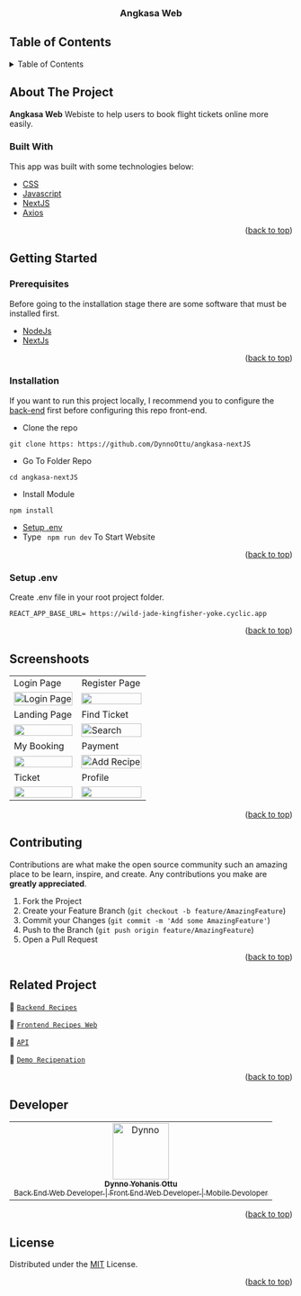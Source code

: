 <div id="top"></div>

<!-- PROJECT LOGO -->
<br />
<div align="center">

  <h3 align="center">Angkasa Web</h3>
</div>

<!-- TABLE OF CONTENTS -->

## Table of Contents

<details>
  <summary>Table of Contents</summary>
  <ol>
    <li>
      <a href="#about-the-project">About The Project</a>
      <ul>
        <li><a href="#built-with">Built With</a></li>
      </ul>
    </li>
    <li>
      <a href="#getting-started">Getting Started</a>
      <ul>
        <li><a href="#prerequisites">Prerequisites</a></li>
        <li><a href="#installation">Installation</a></li>
        <li><a href="#setup-env-example">Setup .env example</a></li>
      </ul>
    </li>
    <li><a href="#screenshoots">Screenshots</a></li>
    <li><a href="#contributing">Contributing</a></li>
    <li><a href="#related-project">Related Project</a></li>
    <li><a href="#our-team">Contact</a></li>
    <li><a href="#license">License</a></li>
  </ol>
</details>

<!-- ABOUT THE PROJECT -->

## About The Project

**Angkasa Web** Webiste to help users to book flight tickets online more easily.
### Built With

This app was built with some technologies below:

- [CSS](https://developer.mozilla.org/en-US/docs/Web/CSS)
- [Javascript](https://www.javascript.com/)
- [NextJS](https://nextjs.org/)
- [Axios](https://axios-http.com/)

<p align="right">(<a href="#top">back to top</a>)</p>

<!-- GETTING STARTED -->

## Getting Started

### Prerequisites

Before going to the installation stage there are some software that must be installed first.

- [NodeJs](https://nodejs.org/en/download/)
- [NextJs](https://nextjs.org/docs)

<p align="right">(<a href="#top">back to top</a>)</p>

### Installation

If you want to run this project locally, I recommend you to configure the [back-end](https://github.com/DynnoOttu/Angkasa_Backend) first before configuring this repo front-end.

- Clone the repo

```
git clone https: https://github.com/DynnoOttu/angkasa-nextJS
```

- Go To Folder Repo

```
cd angkasa-nextJS
```

- Install Module

```
npm install
```

- <a href="#setup-env">Setup .env</a>
- Type ` npm run dev` To Start Website

<p align="right">(<a href="#top">back to top</a>)</p>

### Setup .env

Create .env file in your root project folder.

```
REACT_APP_BASE_URL= https://wild-jade-kingfisher-yoke.cyclic.app
```

<p align="right">(<a href="#top">back to top</a>)</p>

## Screenshoots

<p align="center" display=flex>
   
<table>
    <tr>
    <td>Login Page</td>
    <td>Register Page</td>
  </tr>
  <tr>
    <td><image src="https://res.cloudinary.com/dzs9aijqab/image/upload/v1687805671/screanshoot%20angkasa/3_mixmzq.png" alt="Login Page" width=100%></td>
    <td><image src="https://res.cloudinary.com/dzs9aijqab/image/upload/v1687805671/screanshoot%20angkasa/2_oyixz7.png" width=100%/></td>
  </tr>
  

  <tr>
       <tr>
    <td>Landing Page</td>
    <td>Find Ticket</td>
  </tr>
    <td><image src="https://res.cloudinary.com/dzs9aijqab/image/upload/v1687805676/screanshoot%20angkasa/1_qx5ixi.png" width=100%></td>
    <td><image src="https://res.cloudinary.com/dzs9aijqab/image/upload/v1687805671/screanshoot%20angkasa/4_hcfrhc.png" alt="Search" width=100%/></td>
  </tr>

  <tr>
   <tr>
    <td>My Booking</td>
    <td>Payment</td>
  </tr>
    <td><image src="https://res.cloudinary.com/dzs9aijqab/image/upload/v1688444911/angkasa/screencapture-angkasa-next-js-vercel-app-mybooking-mybooking-2023-07-04-12_26_34_cpv1vc.png" width=100%></td>
    <td><image src="https://res.cloudinary.com/dzs9aijqab/image/upload/v1687805672/screanshoot%20angkasa/9_epcvwr.png" alt="Add Recipe" width=100%/></td>
  </tr>


  <tr>
     <tr>
    <td>Ticket</td>
    <td>Profile</td>
  </tr>
    <td><image src="https://res.cloudinary.com/dzs9aijqab/image/upload/v1687805671/screanshoot%20angkasa/7_l8omxe.png" width=100%></td>
      <td><image src="https://res.cloudinary.com/dzs9aijqab/image/upload/v1688444910/angkasa/screencapture-angkasa-next-js-vercel-app-profile-myprofile-2023-07-04-12_26_46_xnohqu.png" width=100%></td>
  </tr>

</table>
      
</p>
<p align="right">(<a href="#top">back to top</a>)</p>

## Contributing

Contributions are what make the open source community such an amazing place to be learn, inspire, and create. Any contributions you make are **greatly appreciated**.

1. Fork the Project
2. Create your Feature Branch (`git checkout -b feature/AmazingFeature`)
3. Commit your Changes (`git commit -m 'Add some AmazingFeature'`)
4. Push to the Branch (`git push origin feature/AmazingFeature`)
5. Open a Pull Request

<p align="right">(<a href="#top">back to top</a>)</p>

## Related Project

:rocket: [`Backend Recipes`](https://github.com/DynnoOttu/Angkasa_Backend)

:rocket: [`Frontend Recipes Web`](https://github.com/DynnoOttu/angkasa-nextJS)

:rocket: [`API`]([https://real-teal-dragonfly-gear.cyclic.app](https://wild-jade-kingfisher-yoke.cyclic.app))

:rocket: [`Demo Recipenation`](https://angkasa-next-js.vercel.app)

<p align="right">(<a href="#top">back to top</a>)</p>

## Developer

<center>
  <table>
    <tr>
      <td align="center">
        <a href="https://github.com/DynnoOttu">
          <img width="100" src="https://res.cloudinary.com/dzs9aijqab/image/upload/v1685061849/recipes/kbgsfitfo3x2aikonhng.jpg" alt="Dynno"><br/>
          <sub><b>Dynno Yohanis Ottu</b></sub> <br/>
          <sub>Back End Web Developer | Front End Web Developer | Mobile Devoloper</sub>
        </a>
      </td>
  </table>
</center>

<p align="right">(<a href="#top">back to top</a>)</p>

## License

Distributed under the [MIT](/LICENSE) License.

<p align="right">(<a href="#top">back to top</a>)</p>
